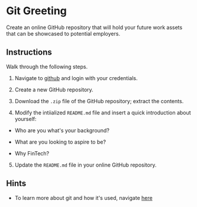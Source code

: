# Git Greeting

Create an online GitHub repository that will hold your future work assets that can be showcased to potential employers. 

## Instructions

Walk through the following steps.

1. Navigate to [github](www.github.com) and login with your credentials. 

2. Create a new GitHub repository.

3. Download the `.zip` file of the GitHub repository; extract the contents.

4. Modify the intiialized `README.md` file and insert a quick introduction about yourself:

  * Who are you what's your background?

  * What are you looking to aspire to be?

  * Why FinTech?

5. Update the `README.md` file in your online GitHub repository.

## Hints

* To learn more about git and how it's used, navigate [here](https://www.atlassian.com/git/tutorials/what-is-git)  